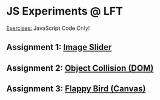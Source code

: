 # JS Experiments @ LFT
 [Exercises:](https://github.com/therj/js-experiments/tree/master/exercises) JavaScript Code Only!
## Assignment 1: [Image Slider](https://therj.github.io/js-experiments/ast1/)
## Assignment 2: [Object Collision (DOM)](https://therj.github.io/js-experiments/ast2/)
## Assignment 3: [Flappy Bird (Canvas)](https://therj.github.io/js-experiments/ast1/)

